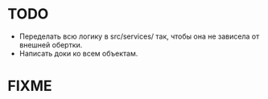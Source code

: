 # TODO
- Переделать всю логику в src/services/ так, чтобы она не зависела от внешней обертки.
- Написать доки ко всем объектам.

# FIXME
